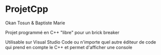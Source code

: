 # ProjetCpp

Okan Tosun & Baptiste Marie

Projet programmé en C++ "libre" pour un brick breaker

Utilisable sur Visual Studio Code ou n'importe quel autre éditeur de code qui prend en compte le C++ et permet d'afficher une console

